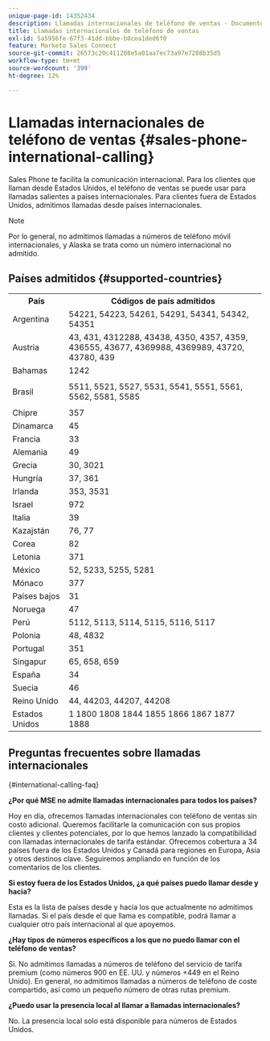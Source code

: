 ```yaml
---
unique-page-id: 14352434
description: Llamadas internacionales de teléfono de ventas - Documentos de Marketo - Documentación del producto
title: Llamadas internacionales de teléfono de ventas
exl-id: 5a5956fe-67f3-41dd-bbbe-b0cea1ded6f0
feature: Marketo Sales Connect
source-git-commit: 26573c20c411208e5a01aa7ec73a97e7208b35d5
workflow-type: tm+mt
source-wordcount: '399'
ht-degree: 12%

---
```


# Llamadas internacionales de teléfono de ventas {#sales-phone-international-calling}

Sales Phone te facilita la comunicación internacional. Para los clientes que llaman desde Estados Unidos, el teléfono de ventas se puede usar para llamadas salientes a países internacionales. Para clientes fuera de Estados Unidos, admitimos llamadas desde países internacionales.

>[!NOTE]
>
>Por lo general, no admitimos llamadas a números de teléfono móvil internacionales, y Alaska se trata como un número internacional no admitido.

## Países admitidos {#supported-countries}

<table>
 <tbody>
  <tr>
   <th>País</th>
   <th>Códigos de país admitidos</th>
  </tr>
  <tr>
   <td colspan="1">Argentina</td>
   <td colspan="1">54221, 54223, 54261, 54291, 54341, 54342, 54351</td>
  </tr>
  <tr>
   <td colspan="1">Austria</td>
   <td colspan="1">43, 431, 4312288, 43438, 4350, 4357, 4359, 436555, 43677, 4369988, 4369989, 43720, 43780, 439</td>
  </tr>
  <tr>
   <td colspan="1">Bahamas</td>
   <td colspan="1">1242</td>
  </tr>
  <tr>
   <td><p>Brasil</p></td>
   <td>5511, 5521, 5527, 5531, 5541, 5551, 5561, 5562, 5581, 5585</td>
  </tr>
  <tr>
   <td>Chipre </td>
   <td>357</td>
  </tr>
  <tr>
   <td colspan="1">Dinamarca </td>
   <td colspan="1">45</td>
  </tr>
  <tr>
   <td colspan="1">Francia</td>
   <td colspan="1">33</td>
  </tr>
  <tr>
   <td>Alemania</td>
   <td>49</td>
  </tr>
  <tr>
   <td>Grecia </td>
   <td>30, 3021</td>
  </tr>
  <tr>
   <td>Hungría</td>
   <td>37, 361</td>
  </tr>
  <tr>
   <td colspan="1">Irlanda </td>
   <td colspan="1">353, 3531</td>
  </tr>
  <tr>
   <td>Israel</td>
   <td>972</td>
  </tr>
  <tr>
   <td colspan="1">Italia</td>
   <td colspan="1">39</td>
  </tr>
  <tr>
   <td colspan="1">Kazajstán </td>
   <td colspan="1">76, 77</td>
  </tr>
  <tr>
   <td colspan="1">Corea</td>
   <td colspan="1">82</td>
  </tr>
  <tr>
   <td colspan="1">Letonia </td>
   <td colspan="1">371</td>
  </tr>
  <tr>
   <td colspan="1">México</td>
   <td colspan="1">52, 5233, 5255, 5281</td>
  </tr>
  <tr>
   <td>Mónaco</td>
   <td>377</td>
  </tr>
  <tr>
   <td>Países bajos </td>
   <td>31</td>
  </tr>
  <tr>
   <td colspan="1">Noruega </td>
   <td colspan="1">47</td>
  </tr>
  <tr>
   <td colspan="1">Perú </td>
   <td colspan="1">5112, 5113, 5114, 5115, 5116, 5117</td>
  </tr>
  <tr>
   <td colspan="1">Polonia </td>
   <td colspan="1">48, 4832</td>
  </tr>
  <tr>
   <td colspan="1">Portugal </td>
   <td colspan="1">351</td>
  </tr>
  <tr>
   <td colspan="1">Singapur </td>
   <td colspan="1">65, 658, 659</td>
  </tr>
  <tr>
   <td colspan="1">España </td>
   <td colspan="1">34</td>
  </tr>
  <tr>
   <td colspan="1">Suecia </td>
   <td colspan="1">46</td>
  </tr>
  <tr>
   <td colspan="1">Reino Unido</td>
   <td colspan="1">44, 44203, 44207, 44208</td>
  </tr>
  <tr>
   <td>Estados Unidos</td>
   <td>1 1800 1808 1844 1855 1866 1867 1877 1888</td>
  </tr>
 </tbody>
</table>

## Preguntas frecuentes sobre llamadas internacionales

{#international-calling-faq}

**¿Por qué MSE no admite llamadas internacionales para todos los países?**

Hoy en día, ofrecemos llamadas internacionales con teléfono de ventas sin costo adicional. Queremos facilitarle la comunicación con sus propios clientes y clientes potenciales, por lo que hemos lanzado la compatibilidad con llamadas internacionales de tarifa estándar. Ofrecemos cobertura a 34 países fuera de los Estados Unidos y Canadá para regiones en Europa, Asia y otros destinos clave. Seguiremos ampliando en función de los comentarios de los clientes.

**Si estoy fuera de los Estados Unidos, ¿a qué países puedo llamar desde y hacia?**

Esta es la lista de países desde y hacia los que actualmente no admitimos llamadas. Si el país desde el que llama es compatible, podrá llamar a cualquier otro país internacional al que apoyemos.

**¿Hay tipos de números específicos a los que no puedo llamar con el teléfono de ventas?**

Sí. No admitimos llamadas a números de teléfono del servicio de tarifa premium (como números 900 en EE. UU. y números +449 en el Reino Unido). En general, no admitimos llamadas a números de teléfono de coste compartido, así como un pequeño número de otras rutas premium.

**¿Puedo usar la presencia local al llamar a llamadas internacionales?**

No. La presencia local solo está disponible para números de Estados Unidos.
